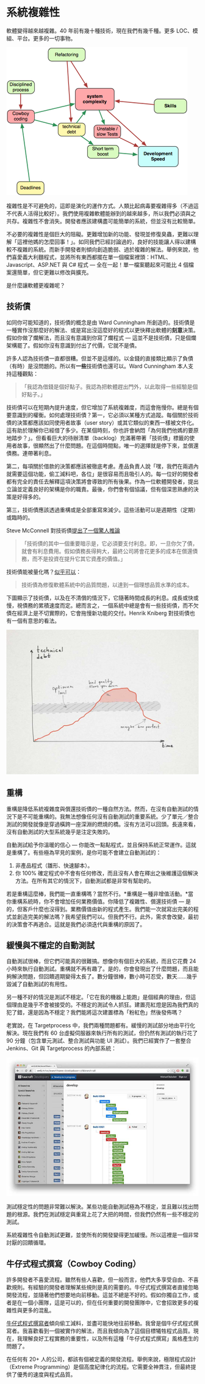# 系統複雜性

軟體變得越來越複雜。40 年前有幾十種技術，現在我們有幾千種。更多 LOC、模組、平台。更多的一切事物。

![complexity](../assets/complexity.png)

複雜性是不可避免的，這即是演化的運作方式。人類比起病毒要複雜得多（不過這不代表人活得比較好）。我們使用複雜軟體能辦到的越來越多，所以我們必須與之共存。複雜性不會消失。開發者應該建構盡可能簡單的系統，但並沒有比較簡單。

不必要的複雜性是個巨大的阻礙。更難增加新的功能、發現並修復臭蟲，更難以理解「這裡他媽的怎麼回事！」。如同我們已經討論過的，良好的技能讓人得以建構較不複雜的系統。而新手開發者則傾向創造脆弱、過於複雜的解法。舉例來說，他們喜愛義大利麵程式，並將所有東西都擺在單一個檔案裡頭：HTML、Javascript、ASP.NET 與 C# 程式 — 全在一起！單一檔案聽起來可能比 4 個檔案還簡單，但它更難以修改與擴充。

是什麼讓軟體更複雜呢？

## 技術債

如同你可能知道的，技術債的概念是由 Ward Cunningham 所創造的。技術債是一種實作沒那麼好的解法、或是寫出沒這麼好的程式以更快釋出軟體的**刻意**決策。假如你做了爛解法，而且沒有意識到你寫了爛程式 — 這並不是技術債，只是個爛架構罷了。假如你沒有意識到付出了代價，它就不是債。

許多人認為技術債一直都很糟。但並不是這樣的。以金錢的直接類比顯示了負債（有時）是沒問題的。所以有**一些**技術債也還可以。Ward Cunningham 本人支持這種觀點：

> 「我認為借錢是個好點子。我認為把軟體趕出門外，以此取得一些經驗是個好點子。」

技術債可以在短期內提升速度，但它增加了系統複雜度，而這會拖慢你。總是有個要意識到的權衡。如何處理技術債？第一，它必須以某種方式追蹤。每個關於技術債的決策都應該如同使用者故事（user story）或其它類似的東西一樣被文件化。這有助於理解你已經借了多少。在某個時刻，你也許會納悶「為何我們他媽的要原地踏步？」。但看看巨大的待辦清單（backlog）充滿著帶著「技術債」標籤的使用者故事，很顯然出了什麼問題。在這個時間點，唯一的選擇就是停下來，並償還債務。連帶著利息。

第二，每項關於借款的決策都應該被徹底考慮。產品負責人說「嘿，我們在兩週內就需要這個功能，偷工減料吧，各位」是很容易而且吸引人的。每一位好的開發者都有完全的責任去解釋這項決策將會導致的所有後果。作為一位軟體開發者，提出立論並定義良好的架構是你的職責。最後，你們會有個協議，但有個深思熟慮的決策是好得多的。

第三，技術債應該透過重構或是全部重寫來減少。這些活動可以是週期性（定期）或臨時的。

Steve McConnell 對技術債[提出了一個驚人推論](http://www.construx.com/10x_Software_Development/Technical_Debt/)

> 「技術債的其中一個重要暗示是，它必須要支付利息。即，一旦你欠了債，就會有利息費用。假如債務長得夠大，最終公司將會花更多的成本在償還債務，而不是投資在提升它其它資產的價值。」

技術債能被量化嗎？[似乎可以](https://www.sig.eu/files/en/084_icsews11mtdfull-p005-nugroho-1_1.pdf)：

> 技術債為修復軟體系統中的品質問題，以達到一個理想品質水準的成本。

下圖顯示了技術債，以及在不清償的情況下，它隨著時間成長的利息。成長或快或慢，視債務的累積速度而定。總而言之，一個系統中總是會有一些技術債，而不欠債在經濟上是不切實際的，它會拖慢新功能的交付。Henrik Kniberg 對技術債也有一個有意思的看法。

![technical-debt](../assets/technical-debt.jpg)

## 重構

重構是降低系統複雜度與償還技術債的一種自然方法。然而，在沒有自動測試的情況下是不可能重構的。我無法想像任何沒有自動測試的重要系統。少了單元／整合測試的開發就像是穿過橫跨一座深淵的燃燒的橋。沒有方法可以回頭。長遠來看，沒有自動測試的大型系統幾乎是注定失敗的。

自動測試給予你溫暖的信心 — 你能改一點點程式，並且保持系統正常運作。這就是重構了。有些極為罕見的案例，是你可能不會建立自動測試的：

1. 非產品程式（雛形、快速腳本）。
2. 你 100% 確定程式中不會有任何修改，而且沒有人會在釋出之後維護這個解決方法。在所有其它的情況下，自動測試都是非常有幫助的。

若是重構這麼棒，我們能一直重構嗎？當然不行。*重構是一種非增值活動。*當你重構系統時，你不會增加任何業務價值。你降低了複雜性、償還技術債 — 是的，但客戶什麼也沒得到。業務價值由新的程式產生。我們能一次就寫出完美的程式並創造完美的解法嗎？我希望我們可以。但我們不行。此外，需求會改變，最初的決策會不再適合。這就是我們必須迭代與重構的原因了。

## 緩慢與不穩定的自動測試

自動測試很棒，但它們可能真的很難搞。想像你有個巨大的系統，而且它花費 24 小時來執行自動測試。重構就不再有趣了。是的，你會發現出了什麼問題，而且能夠解決問題，但回饋週期變得太長了。數分鐘很棒，數小時可忍受，數天......幾乎毀滅了自動測試的有用性。

另一種不好的情況是測試不穩定。「它在我的機器上能跑」是個經典的理由，但這個理由是幾乎不會被接受的。不穩定的測試令人抓狂。建置亮紅燈是因為我們真的犯了錯，還是因為不穩定？我們能將這次建置標為「粉紅色」然後發佈嗎？

老實說，在 Targetprocess 中，我們兩種問題都有。緩慢的測試部分地由平行化解決。現在我們有 60 台虛擬伺服器來執行所有的測試，但仍然有測試的執行花了 90 分鐘（包含單元測試、整合測試與功能 UI 測試）。我們已經實作了一套整合 Jenkins、Git 與 Targetprocess 的內部系統：

![buildboard](../assets/buildboard.jpg)

測試穩定性的問題非常難以解決。某些功能自動測試極為不穩定，並且難以找出問題的根源。我們在測試穩定與重寫上花了大把的時間，但我們仍然有一些不穩定的測試。

系統複雜性令自動測試更難，並使所有的開發變得更加緩慢。所以這裡是一個非常討厭的回饋循環。

## 牛仔式程式撰寫（Cowboy Coding）

許多開發者不喜愛流程。雖然有些人喜歡，但一般而言，他們大多享受自由、不喜歡規則。有經驗的開發者理解某些規則是真的需要的。牛仔式程式撰寫者直接忽略開發流程，並隨著他們想要地向前移動。這並不總是不好的。假如你獨自工作，或者是在一個小團隊，這是可以的，但在任何重要的開發團隊中，它會招致更多的複雜性與更多的混亂。

[牛仔式程式撰寫者](http://c2.com/cgi/wiki?CowboyCoder)傾向偷工減料，並盡可能快地往前移動。我曾是個牛仔式程式撰寫者。我喜歡看到一個被實作的解法，而且我傾向為了這個目標犧牲程式品質。現在，我理解良好工程實務的重要性，以及所有這種「牛仔式程式撰寫」風格產生的問題了。

在任何有 20+ 人的公司，都該有個被定義的開發流程。舉例來說，極限程式設計（Extreme Programming）是個高度紀律化的流程。它需要全神貫注，但最終提供了優秀的速度與程式品質。
